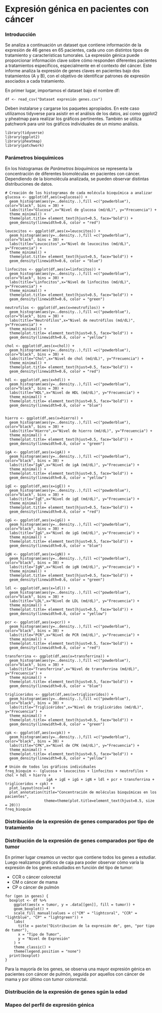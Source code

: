 # Expresión génica en pacientes con cáncer

### Introducción

Se analiza a continuación un dataset que contiene información de la expresión de 46 genes en 65 pacientes, cada uno con distintos tipos de tratamiento y características tumorales. La expresión génica puede proporcionar información clave sobre cómo responden diferentes pacientes a tratamientos específicos, especialmente en el contexto del cáncer. Este informe analiza la expresión de genes claves en pacientes bajo dos tratamientos (A y B), con el objetivo de identificar patrones de expresión asociados a cada tratamiento.

En primer lugar, importamos el dataset bajo el nombre df:

```{r}
df <- read_csv("Dataset expresión genes.csv")
```
Deben instalarse y cargarse los paquetes apropiados. En este caso utilizamos tidyverse para asistir en el análisis de los datos, así como ggplot2 y pheatmap para realizar los gráficos pertinentes. También se utiliza patchwork para unir los gráficos individuales de un mismo análisis.

```{r}
library(tidyverse)
library(ggplot2)
library(pheatmap)
library(patchwork)
```

### Parámetros bioquímicos

En los histogramas de *Parámetros bioquímicos* se representa la concentración de diferentes biomoléculas en pacientes con cáncer. Dependiendo de la biomolécula analizada, se pueden observar distintas distribuciones de datos.

```{r histogramas bioquimica}
# Creación de los histogramas de cada molécula bioquímica a analizar
glucosa <- ggplot(df,aes(x=glucosa)) + 
  geom_histogram(aes(y=..density..),fill =c("powderblue"), color="black", bins = 30) +
  labs(title="Glucosa",x="Nivel de glucosa (md/dL)", y="Frecuencia") +
  theme_minimal() +
  theme(plot.title= element_text(hjust=0.5, face="bold")) +
  geom_density(linewidth=0.6, color = "red")

leucocitos <- ggplot(df,aes(x=leucocitos)) + 
  geom_histogram(aes(y=..density..),fill =c("powderblue"), color="black", bins = 30) +
  labs(title="Leucocitos",x="Nivel de leucocitos (md/dL)", y="Frecuencia") +
  theme_minimal() +
  theme(plot.title= element_text(hjust=0.5, face="bold")) +
  geom_density(linewidth=0.6, color = "blue")

linfocitos <- ggplot(df,aes(x=linfocitos)) + 
  geom_histogram(aes(y=..density..),fill =c("powderblue"), color="black", bins = 30) +
  labs(title="Linfocitos",x="Nivel de linfocitos (md/dL)", y="Frecuencia") +
  theme_minimal() +
  theme(plot.title= element_text(hjust=0.5, face="bold")) +
  geom_density(linewidth=0.6, color = "green")

neutrofilos <- ggplot(df,aes(x=neutrofilos)) + 
  geom_histogram(aes(y=..density..),fill =c("powderblue"), color="black", bins = 30) +
  labs(title="Neutrófilos",x="Nivel de neutrófilos (md/dL)", y="Frecuencia") +
  theme_minimal() +
  theme(plot.title= element_text(hjust=0.5, face="bold")) +
  geom_density(linewidth=0.6, color = "yellow")

chol <- ggplot(df,aes(x=chol)) + 
  geom_histogram(aes(y=..density..),fill =c("powderblue"), color="black", bins = 30) +
  labs(title="Chol",x="Nivel de chol (md/dL)", y="Frecuencia") +
  theme_minimal() +
  theme(plot.title= element_text(hjust=0.5, face="bold")) +
  geom_density(linewidth=0.6, color = "red")

hdl <- ggplot(df,aes(x=hdl)) + 
  geom_histogram(aes(y=..density..),fill =c("powderblue"), color="black", bins = 30) +
  labs(title="HDL",x="Nivel de HDL (md/dL)", y="Frecuencia") +
  theme_minimal() +
  theme(plot.title= element_text(hjust=0.5, face="bold")) +
  geom_density(linewidth=0.6, color = "blue")


hierro <- ggplot(df,aes(x=hierro)) + 
  geom_histogram(aes(y=..density..),fill =c("powderblue"), color="black", bins = 30) +
  labs(title="Hierro",x="Nivel de hierro (md/dL)", y="Frecuencia") +
  theme_minimal() +
  theme(plot.title= element_text(hjust=0.5, face="bold")) +
  geom_density(linewidth=0.6, color = "green")

igA <- ggplot(df,aes(x=igA)) + 
  geom_histogram(aes(y=..density..),fill =c("powderblue"), color="black", bins = 30) +
  labs(title="IgA",x="Nivel de igA (md/dL)", y="Frecuencia") +
  theme_minimal() +
  theme(plot.title= element_text(hjust=0.5, face="bold")) +
  geom_density(linewidth=0.6, color = "yellow")

igE <- ggplot(df,aes(x=igE)) + 
  geom_histogram(aes(y=..density..),fill =c("powderblue"), color="black", bins = 30) +
  labs(title="IgE",x="Nivel de igE (md/dL)", y="Frecuencia") +
  theme_minimal() +
  theme(plot.title= element_text(hjust=0.5, face="bold")) +
  geom_density(linewidth=0.6, color = "red")

igG <- ggplot(df,aes(x=igG)) + 
  geom_histogram(aes(y=..density..),fill =c("powderblue"), color="black", bins = 30) +
  labs(title="IgG",x="Nivel de igG (md/dL)", y="Frecuencia") +
  theme_minimal() +
  theme(plot.title= element_text(hjust=0.5, face="bold")) +
  geom_density(linewidth=0.6, color = "blue")

igN <- ggplot(df,aes(x=igN)) + 
  geom_histogram(aes(y=..density..),fill =c("powderblue"), color="black", bins = 30) +
  labs(title="IgN",x="Nivel de igN (md/dL)", y="Frecuencia") +
  theme_minimal() +
  theme(plot.title= element_text(hjust=0.5, face="bold")) +
  geom_density(linewidth=0.6, color = "green")

ldl <- ggplot(df,aes(x=ldl)) + 
  geom_histogram(aes(y=..density..),fill =c("powderblue"), color="black", bins = 30) +
  labs(title="LDL",x="Nivel de LDL (md/dL)", y="Frecuencia") +
  theme_minimal() +
  theme(plot.title= element_text(hjust=0.5, face="bold")) +
  geom_density(linewidth=0.6, color = "yellow")

pcr <- ggplot(df,aes(x=pcr)) + 
  geom_histogram(aes(y=..density..),fill =c("powderblue"), color="black", bins = 30) +
  labs(title="PCR",x="Nivel de PCR (md/dL)", y="Frecuencia") +
  theme_minimal() +
  theme(plot.title= element_text(hjust=0.5, face="bold")) +
  geom_density(linewidth=0.6, color = "red")

transferrina <- ggplot(df,aes(x=transferrina)) + 
  geom_histogram(aes(y=..density..),fill =c("powderblue"), color="black", bins = 30) +
  labs(title="Transferrina",x="Nivel de transferrina (md/dL)", y="Frecuencia") +
  theme_minimal() +
  theme(plot.title= element_text(hjust=0.5, face="bold")) +
  geom_density(linewidth=0.6, color = "blue")

trigliceridos <- ggplot(df,aes(x=trigliceridos)) + 
  geom_histogram(aes(y=..density..),fill =c("powderblue"), color="black", bins = 30) +
  labs(title="Triglicéridos",x="Nivel de triglicéridos (md/dL)", y="Frecuencia") +
  theme_minimal() +
  theme(plot.title= element_text(hjust=0.5, face="bold")) +
  geom_density(linewidth=0.6, color = "green")

cpk <- ggplot(df,aes(x=cpk)) + 
  geom_histogram(aes(y=..density..),fill =c("powderblue"), color="black", bins = 30) +
  labs(title="CPK",x="Nivel de CPK (md/dL)", y="Frecuencia") +
  theme_minimal() +
  theme(plot.title= element_text(hjust=0.5, face="bold")) +
  geom_density(linewidth=0.6, color = "yellow")

# Unión de todos los gráficos individuales
freq_bioquim <- (glucosa + leucocitos + linfocitos + neutrofilos + chol + hdl + hierro + 
                   igA + igE + igG + igN + ldl + pcr + transferrina + trigliceridos + cpk) + 
  plot_layout(ncol=4) +
  plot_annotation(title="Concentración de moléculas bioquímicas en los pacientes", 
                  theme=theme(plot.title=element_text(hjust=0.5, size = 20)))
freq_bioquim
```

### Distribución de la expresión de genes comparados por tipo de tratamiento

### Distribución de la expresión de genes comparados por tipo de tumor

En primer lugar creamos un vector que contiene todos los genes a estudiar. Luego realizamos gráficos de caja para poder observar cómo varía la expresión de los genes estudiados en función del tipo de tumor:
* CCR o cáncer colorectal
* CM o cáncer de mama
* CP o cáncer de pulmón

```{r boxplot tumor}
for (gen in genes) {
  boxplot <- df %>%
    ggplot(aes(x = tumor, y = .data[[gen]], fill = tumor)) +
    geom_boxplot() +
    scale_fill_manual(values = c("CM" = "lightcoral", "CCR" = "lightblue", "CP" = "lightgreen")) +
    labs(
      title = paste("Distribucion de la expresión de", gen, "por tipo de tumor"),
      x = "Tipo de Tumor",
      y = "Nivel de Expresión"
    ) +
    theme_classic() +
    theme(legend.position = "none")
  print(boxplot)
}
```

Para la mayoría de los genes, se observa una mayor expresión génica en pacientes con cáncer de pulmón, seguida por aquellos con cáncer de mama y por último con tumor colorrectal.

### Distribución de la expresión de genes sgún la edad

### Mapeo del perfil de expresión génica

